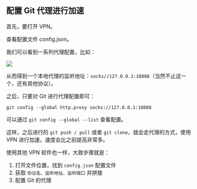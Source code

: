 ## 配置 Git 代理进行加速

首先，要打开 VPN。

查看配置文件 config.json。

我们可以看到一系列代理配置，比如：

![](https://gitee.com/gainmore/imglib/raw/master/img/20210809203840.png)

从而得到一个本地代理的监听地址：`socks//127.0.0.1:10808`（当然不止这一个，还有其他协议）。

之后，只要对 Git 进行代理配置即可：

`git config --global http.proxy socks://127.0.0.1:10808`

可以通过 `git config --global --list` 查看配置。

这样，之后进行的 `git push / pull` 或者 `git clone`，就会走代理的方式，使用 VPN 进行加速，速度会比之前提高非常多。



使用其他 VPN 软件也一样，大致步骤就是：

1. 打开文件位置，找到 `config.json` 配置文件
2. 获取 `协议名、监听地址、监听端口` 并拼接
3. 配置 Git 的代理